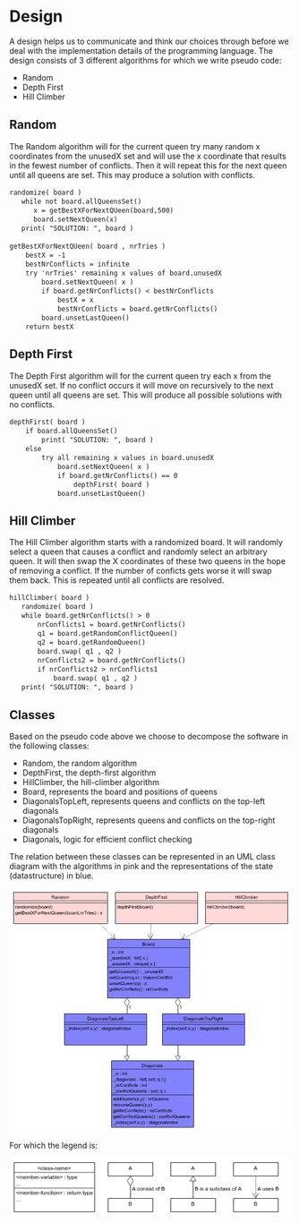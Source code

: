 # Design

A design helps us to communicate and think our choices through before
we deal with the implementation details of the programming
language. The design consists of 3 different algorithms for which we
write pseudo code:

* Random
* Depth First
* Hill Climber

## Random

The Random algorithm will for the current queen try many random x
coordinates from the unusedX set and will use the x coordinate that
results in the fewest number of conflicts. Then it will repeat this
for the next queen until all queens are set. This may produce a
solution with conflicts.

```
randomize( board )
   while not board.allQueensSet()
      x = getBestXForNextQUeen(board,500)
      board.setNextQueen(x)
   print( "SOLUTION: ", board )

getBestXForNextQUeen( board , nrTries )
    bestX = -1
    bestNrConflicts = infinite
    try 'nrTries' remaining x values of board.unusedX
        board.setNextQueen( x )
        if board.getNrConflicts() < bestNrConflicts
            bestX = x
            bestNrConflicts = board.getNrConflicts()
        board.unsetLastQueen()
    return bestX
```

## Depth First

The Depth First algorithm will for the current queen try each x from
the unusedX set. If no conflict occurs it will move on recursively to
the next queen until all queens are set. This will produce all
possible solutions with no conflicts.

```
depthFirst( board )
    if board.allQueensSet()
        print( "SOLUTION: ", board )
    else
        try all remaining x values in board.unusedX
            board.setNextQueen( x )
            if board.getNrConflicts() == 0
                depthFirst( board )
            board.unsetLastQueen()
```

## Hill Climber

The Hill Climber algorithm starts with a randomized board. It will
randomly select a queen that causes a conflict and randomly select an
arbitrary queen. It will then swap the X coordinates of these two
queens in the hope of removing a conflict. If the number of conficts
gets worse it will swap them back. This is repeated until all
conflicts are resolved.

```
hillClimber( board )
   randomize( board )
   while board.getNrConflicts() > 0
       nrConflicts1 = board.getNrConflicts()
       q1 = board.getRandomConflictQueen()
       q2 = board.getRandomQueen()
       board.swap( q1 , q2 )
       nrConflicts2 = board.getNrConflicts()
       if nrConflicts2 > nrConflicts1
           board.swap( q1 , q2 )
   print( "SOLUTION: ", board )
```

## Classes

Based on the pseudo code above we choose to decompose the software in
the following classes:

* Random, the random algorithm
* DepthFirst, the depth-first algorithm
* HillClimber, the hill-climber algorithm
* Board, represents the board and positions of queens
* DiagonalsTopLeft, represents queens and conflicts on the top-left diagonals
* DiagonalsTopRight, represents queens and conflicts on the top-right diagonals
* Diagonals, logic for efficient conflict checking

The relation between these classes can be represented in an UML class
diagram with the algorithms in pink and the representations of the
state (datastructure) in blue.

<img src="https://github.com/bterwijn/NQueens/blob/master/docs/umletino.png">

For which the legend is:

<img src="https://github.com/bterwijn/NQueens/blob/master/docs/umlLegend.png">
